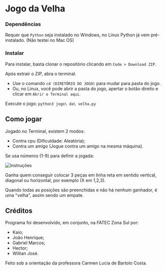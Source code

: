 # Jogo da Velha

### Dependências

Requer que `Python` seja instalado no Windows, no Linux Python já vem pré-instalado. (Não testei no Mac OS)

### Instalar
Para instalar, basta clonar o repositório clicando em `Code > Download ZIP`.

Após extrair o ZIP, abra o terminal.

- Use o comando `cd (DIRETÓRIO DO JOGO)` para mudar para pasta do jogo.
- Ou, no Linux, você pode abrir a pasta do jogo, apertar o botão direito e clicar em `Abrir o Terminal aqui`.

Execute o jogo:
`python3 jogo\ da\ velha.py`

## Como jogar

Jogado no Terminal, existem 2 modos:

- Contra cpu (Dificuldade: Aleatória);
- Contra um amigo (Jogue contra um amigo na mesma máquina).

Se usa números (1-9) para definir a jogada:

![Instruções](https://raw.githubusercontent.com/JoaoHenriqueBR/Jogo-da-Velha/main/Imagens/Instruções.png)

Ganha quem conseguir colocar 3 peças em linha reta em sentido vertical, diagonal ou horizontal, por exemplo (X em 1,2,3).

Quando todas as posições são preenchidas e não há nenhum ganhador, é uma "velha", assim sendo um empate.

## Créditos

Programa foi desenvolvido, em conjunto, na FATEC Zona Sul por:

- Kaio;
- João Henrique;
- Gabriel Marcos;
- Hector;
- Willian José.

Feito sob a orientação da professora Carmen Lucia de Bartolo Costa.
